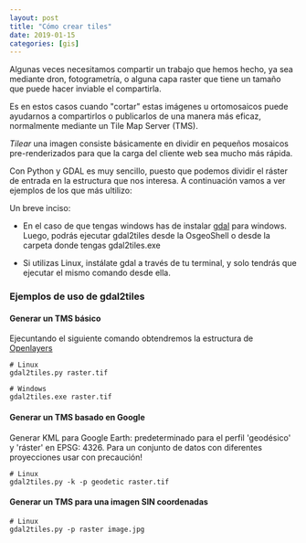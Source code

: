 ```yaml
---
layout: post
title: "Cómo crear tiles"
date: 2019-01-15
categories: [gis]
---
```


Algunas veces necesitamos compartir un trabajo que hemos hecho, ya sea mediante dron, fotogrametría, o alguna capa raster que tiene un tamaño que puede hacer inviable el compartirla.

Es en estos casos cuando "cortar" estas imágenes u ortomosaicos puede ayudarnos a compartirlos o publicarlos de una manera más eficaz, normalmente mediante un Tile Map Server (TMS).

*Tilear* una imagen consiste básicamente en dividir en pequeños mosaicos pre-renderizados para que la carga del cliente web sea mucho más rápida.

Con Python y GDAL es muy sencillo, puesto que podemos dividir el ráster de entrada en la estructura que nos interesa. A continuación vamos a ver ejemplos de los que más ultilizo:


Un breve inciso:
+ En el caso de que tengas windows has de instalar [gdal](https://www.gdal.org/) para windows. Luego, podrás ejecutar gdal2tiles desde la OsgeoShell o desde la carpeta donde tengas gdal2tiles.exe

+ Si utilizas Linux, instálate gdal a través de tu terminal, y solo tendrás que ejecutar el mismo comando desde ella.


### Ejemplos de uso de gdal2tiles

#### Generar un TMS básico

Ejecuntando el siguiente comando obtendremos la estructura de [Openlayers](https://openlayers.org/)

```
# Linux
gdal2tiles.py raster.tif

# Windows
gdal2tiles.exe raster.tif
```

#### Generar un TMS basado en Google

Generar KML para Google Earth: predeterminado para el perfil 'geodésico' y 'ráster' en EPSG: 4326. Para un conjunto de datos con diferentes proyecciones usar con precaución!

```
# Linux
gdal2tiles.py -k -p geodetic raster.tif

```

#### Generar un TMS para una imagen SIN coordenadas

```
# Linux
gdal2tiles.py -p raster image.jpg

```
